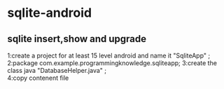 # sqlite-android
sqlite insert,show and upgrade
-------------------------------------------
1:create a project for at least 15 level android and name it "SqliteApp" ;  
2:package com.example.programmingknowledge.sqliteapp;
3:create the class java "DatabaseHelper.java"  ;   
4:copy contenent file



